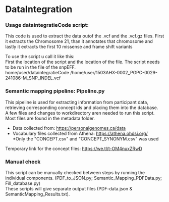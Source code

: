 # DataIntegration

### Usage dataintegratieCode script:
This code is used to extract the data outof the .vcf and the .vcf.gz files. 
First it extracts the Chromosome 21, than it annotates that chromosome and lastly it extracts the first 10 missense and frame shift variants

To use the script u call it like this: <br>
First the location of the script and the location of the file. The script needs to be run in the file of the snpEFF. <br>
home/user/dataintegratieCode /home/user/1503AHX-0002_PGPC-0029-241086-M_SNP_INDEL.vcf <br>

### Semantic mapping pipeline: Pipeline.py
This pipeline is used for extracting information from participant data, retrieving corresponding concept ids and placing them into the database. <br>
A few files and changes to workdirectory aren needed to run this script. Most files are found in the metadata folder.
- Data collected from: https://personalgenomes.ca/data
- Vocabulary files collected from Athena: https://athena.ohdsi.org/ <br>
*Only the "CONCEPT.csv" and "CONCEPT_SYNONYM.csv" was used 

Temporary link for the concept files: https://we.tl/t-OM4nuxZRwD

### Manual check
This script can be manually checked between steps by running the individual components. (PDF_to_JSON.py; Semantic_Mapping_PDFData.py; Fill_database.py) <br>
These scripts will give separate output files (PDF-data.json & SemanticMapping_Results.txt). 
